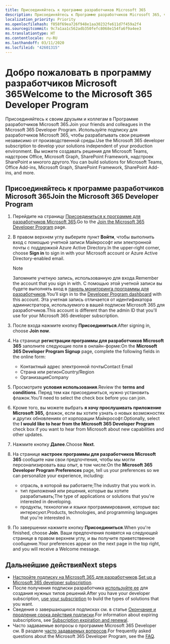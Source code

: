 ```yaml
---
title: Присоединяйтесь к программе разработчиков Microsoft 365
description: Присоединяйтесь к Программе разработчиков Microsoft 365, чтобы разрабатывать решения Microsoft 365 независимо от вашей производственной среды.
localization_priority: Priority
ms.openlocfilehash: f058f69ea726f948e1aa30232fe611d7f459a2f4
ms.sourcegitcommit: 9c7a1aa1c562adb350fefc8068e154fa6f9a4ee3
ms.translationtype: HT
ms.contentlocale: ru-RU
ms.lasthandoff: 03/11/2020
ms.locfileid: "42601315"
---
```

# <a name="welcome-to-the-microsoft-365-developer-program"></a><span data-ttu-id="a1feb-103">Добро пожаловать в программу разработчиков Microsoft 365</span><span class="sxs-lookup"><span data-stu-id="a1feb-103">Welcome to the Microsoft 365 Developer Program</span></span>

<span data-ttu-id="a1feb-104">Присоединяйтесь к своим друзьям и коллегам в Программе разработчиков Microsoft 365.</span><span class="sxs-lookup"><span data-stu-id="a1feb-104">Join your friends and colleagues in the Microsoft 365 Developer Program.</span></span> <span data-ttu-id="a1feb-105">Используйте подписку для разработчиков Microsoft 365, чтобы разрабатывать свои решения независимо от производственной среды.</span><span class="sxs-lookup"><span data-stu-id="a1feb-105">Use the Microsoft 365 developer subscription to develop your solutions independent of your production environment.</span></span> <span data-ttu-id="a1feb-106">Вы можете создавать решения для Microsoft Teams, надстроек Office, Microsoft Graph, SharePoint Framework, надстроек SharePoint и многого другого.</span><span class="sxs-lookup"><span data-stu-id="a1feb-106">You can build solutions for Microsoft Teams, Office Add-ins, Microsoft Graph, SharePoint Framework, SharePoint Add-ins, and more.</span></span>

## <a name="join-the-microsoft-365-developer-program"></a><span data-ttu-id="a1feb-107">Присоединяйтесь к программе разработчиков Microsoft 365</span><span class="sxs-lookup"><span data-stu-id="a1feb-107">Join the Microsoft 365 Developer Program</span></span>

1. <span data-ttu-id="a1feb-108">Перейдите на страницу [Присоединиться к программе для разработчиков Microsoft 365](https://developer.microsoft.com/ru-RU/microsoft-365/dev-program).</span><span class="sxs-lookup"><span data-stu-id="a1feb-108">Go to the [Join the Microsoft 365 Developer Program](https://developer.microsoft.com/ru-RU/microsoft-365/dev-program) page.</span></span> 

2. <span data-ttu-id="a1feb-109">В правом верхнем углу выберите пункт **Войти**, чтобы выполнить вход с помощью учетной записи Майкрософт или электронной почты с поддержкой Azure Active Directory.</span><span class="sxs-lookup"><span data-stu-id="a1feb-109">In the upper-right corner, choose **Sign in** to sign in with your Microsoft account or Azure Active Directory-enabled email.</span></span>

    > [!NOTE]
    > <span data-ttu-id="a1feb-110">Запомните учетную запись, использованную для входа.</span><span class="sxs-lookup"><span data-stu-id="a1feb-110">Remember the account that you sign in with.</span></span> <span data-ttu-id="a1feb-111">С помощью этой учетной записи вы будете выполнять вход в [панель мониторинга программы для разработчиков](https://developer.microsoft.com/office/profile).</span><span class="sxs-lookup"><span data-stu-id="a1feb-111">You’ll sign in to the [Developer Program dashboard](https://developer.microsoft.com/office/profile) with this account.</span></span> <span data-ttu-id="a1feb-112">Эта учетная запись отличается от идентификатора администратора, используемого в вашей подписке Microsoft 365 для разработчиков.</span><span class="sxs-lookup"><span data-stu-id="a1feb-112">This account is different than the admin ID that you'll use for your Microsoft 365 developer subscription.</span></span>

3. <span data-ttu-id="a1feb-113">После входа нажмите кнопку **Присоединиться**.</span><span class="sxs-lookup"><span data-stu-id="a1feb-113">After signing in, choose **Join now**.</span></span>

4. <span data-ttu-id="a1feb-114">На странице **регистрации программы для разработчиков Microsoft 365** заполните следующие поля в онлайн-форме:</span><span class="sxs-lookup"><span data-stu-id="a1feb-114">On the **Microsoft 365 Developer Program Signup** page, complete the following fields in the online form:</span></span>

    - <span data-ttu-id="a1feb-115">Контактный адрес электронной почты</span><span class="sxs-lookup"><span data-stu-id="a1feb-115">Contact Email</span></span>
    - <span data-ttu-id="a1feb-116">Страна или регион</span><span class="sxs-lookup"><span data-stu-id="a1feb-116">Country/Region</span></span>
    - <span data-ttu-id="a1feb-117">Организация</span><span class="sxs-lookup"><span data-stu-id="a1feb-117">Company</span></span>

5. <span data-ttu-id="a1feb-118">Просмотрите **условия использования**.</span><span class="sxs-lookup"><span data-stu-id="a1feb-118">Review the **terms and conditions**.</span></span> <span data-ttu-id="a1feb-119">Перед тем как присоединиться, нужно установить флажок.</span><span class="sxs-lookup"><span data-stu-id="a1feb-119">You'll need to select the check box before you can join.</span></span>

6. <span data-ttu-id="a1feb-120">Кроме того, вы можете выбрать **я хочу прослушивать приложение Microsoft 365,** флажок, если вы хотите узнать о новых возможностях и других обновлениях от корпорации Майкрософт.</span><span class="sxs-lookup"><span data-stu-id="a1feb-120">Optionally, select the **I would like to hear from the Microsoft 365 Developer Program** check box if you want to hear from Microsoft about new capabilities and other updates.</span></span> 

7. <span data-ttu-id="a1feb-121">Нажмите кнопку **Далее**.</span><span class="sxs-lookup"><span data-stu-id="a1feb-121">Choose **Next**.</span></span>

8. <span data-ttu-id="a1feb-122">На странице **настроек программы для разработчиков Microsoft 365** сообщите нам свои предпочтения, чтобы мы могли персонализировать ваш опыт, в том числе:</span><span class="sxs-lookup"><span data-stu-id="a1feb-122">On the **Microsoft 365 Developer Program Preferences** page, tell us your preferences so we can personalize your experience, including:</span></span>

    - <span data-ttu-id="a1feb-123">отрасль, в которой вы работаете;</span><span class="sxs-lookup"><span data-stu-id="a1feb-123">The industry that you work in.</span></span>
    - <span data-ttu-id="a1feb-124">тип приложений или решения, которые вы хотите разрабатывать;</span><span class="sxs-lookup"><span data-stu-id="a1feb-124">The type of applications or solutions that you're interested in developing.</span></span>
    - <span data-ttu-id="a1feb-125">продукты, технологии и языки программирования, которые вас интересуют.</span><span class="sxs-lookup"><span data-stu-id="a1feb-125">Products, technologies, and programming languages that you're interested in.</span></span>

9. <span data-ttu-id="a1feb-126">По завершении нажмите кнопку **Присоединиться**.</span><span class="sxs-lookup"><span data-stu-id="a1feb-126">When you're finished, choose **Join**.</span></span> <span data-ttu-id="a1feb-127">Ваши предпочтения появятся на следующей странице в правом верхнем углу, и вы получите приветственное сообщение.</span><span class="sxs-lookup"><span data-stu-id="a1feb-127">Your preferences appear on the next page in the top right, and you will receive a Welcome message.</span></span>



## <a name="next-steps"></a><span data-ttu-id="a1feb-128">Дальнейшие действия</span><span class="sxs-lookup"><span data-stu-id="a1feb-128">Next steps</span></span>

- <span data-ttu-id="a1feb-129">[Настройте подписку на Microsoft 365 для разработчиков](microsoft-365-developer-program-get-started.md).</span><span class="sxs-lookup"><span data-stu-id="a1feb-129">[Set up a Microsoft 365 developer subscription](microsoft-365-developer-program-get-started.md).</span></span> 
- <span data-ttu-id="a1feb-130">После получения подписки разработчика [используйте ее](build-microsoft-365-solutions.md) для создания нужных типов решений.</span><span class="sxs-lookup"><span data-stu-id="a1feb-130">After you have your developer subscription, [use your subscription](build-microsoft-365-solutions.md) to build the types of solutions that you want.</span></span>
- <span data-ttu-id="a1feb-131">Сведения о завершающихся подписках см. в статье [Окончание и продление срока действия подписки](subscription-expiration-and-renewal.md).</span><span class="sxs-lookup"><span data-stu-id="a1feb-131">For information about expiring subscriptions, see [Subscription expiration and renewal](subscription-expiration-and-renewal.md).</span></span>
- <span data-ttu-id="a1feb-132">Часто задаваемые вопросы о программе Microsoft 365 Developer см. В разделе [часто задаваемых вопросов](microsoft-365-developer-program-faq.md).</span><span class="sxs-lookup"><span data-stu-id="a1feb-132">For frequently asked questions about the Microsoft 365 Developer Program, see the [FAQ](microsoft-365-developer-program-faq.md).</span></span>


